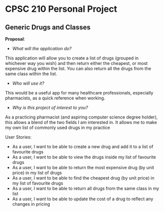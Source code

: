 # CPSC 210 Personal Project

## Generic Drugs and Classes

**Proposal**:
- *What will the application do?*

This application will allow you to create a list of drugs (grouped in whichever way you wish)
and then return either the cheapest, or most expensive drug within the list. You can also return
all the drugs from the same class within the list.

- *Who will use it?*

This would be a useful app for many healthcare professionals,
especially pharmacists, as a quick reference when working.

- *Why is this project of interest to you?*
 
As a practicing pharmacist (and aspiring computer science
degree holder), this allows a blend of the two fields I am
interested in. It allows me to make my own list of commonly used
drugs in my practice

User Stories:

- As a user, I want to be able to create a new drug and add it to a list of favourite drugs
- As a user, I want to be able to view the drugs inside my list of favourite drugs
- As a user, I want to be able to return the most expensive drug (by unit price) in my list of drugs
- As a user, I want to be able to find the cheapest drug (by unit price) in my list of favourite drugs
- As a user, I want to be able to return all drugs from the same class in my list
- As a user, I want to be able to update the cost of a drug to reflect any changes in pricing
